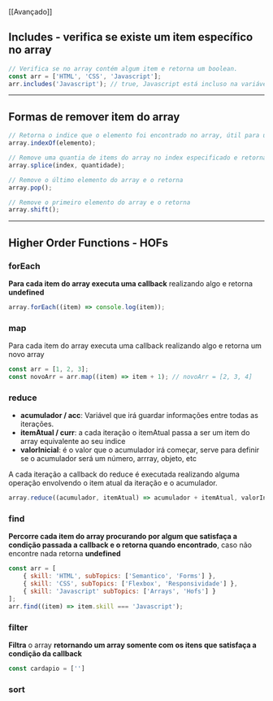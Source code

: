 [[Avançado]]
## Includes - verifica se existe um item específico no array
```jsx
// Verifica se no array contém algum item e retorna um boolean.
const arr = ['HTML', 'CSS', 'Javascript'];
arr.includes('Javascript'); // true, Javascript está incluso na variável arr
```
---
## Formas de remover item do array
```jsx
// Retorna o indice que o elemento foi encontrado no array, útil para usar com splice
array.indexOf(elemento);

// Remove uma quantia de items do array no index especificado e retorna elemento deletado
array.splice(index, quantidade);

// Remove o último elemento do array e o retorna
array.pop();

// Remove o primeiro elemento do array e o retorna
array.shift();
```
---
## Higher Order Functions - HOFs

### forEach
**Para cada item do array executa uma callback** realizando algo e retorna **undefined**
```js
array.forEach((item) => console.log(item));
```
### map
Para cada item do array executa uma callback realizando algo e retorna um novo array
```js
const arr = [1, 2, 3]; 
const novoArr = arr.map((item) => item + 1); // novoArr = [2, 3, 4]
```
### reduce
- **acumulador / acc**: Variável que irá guardar informações entre todas as iterações.
- **itemAtual / curr**: a cada iteração o itemAtual passa a ser um item do array equivalente ao seu indice
- **valorInicial**: é o valor que o acumulador irá começar, serve para definir se o acumulador será um número, arrray, objeto, etc

A cada iteração a callback do reduce é executada realizando alguma operação envolvendo o item atual da iteração e o acumulador.
```jsx
array.reduce((acumulador, itemAtual) => acumulador + itemAtual, valorInicial);
```
### find
**Percorre cada item do array procurando por algum que satisfaça a condição passada a callback e o retorna quando encontrado**, caso não encontre nada retorna **undefined**
```js
const arr = [
	{ skill: 'HTML', subTopics: ['Semantico', 'Forms'] },
	{ skill: 'CSS', subTopics: ['Flexbox', 'Responsividade'] },
	{ skill: 'Javascript' subTopics: ['Arrays', 'Hofs'] }
];
arr.find((item) => item.skill === 'Javascript');
```
### filter
**Filtra** o array **retornando um array somente com os itens que satisfaça a condição da callback**
```js
const cardapio = ['']
```
### sort